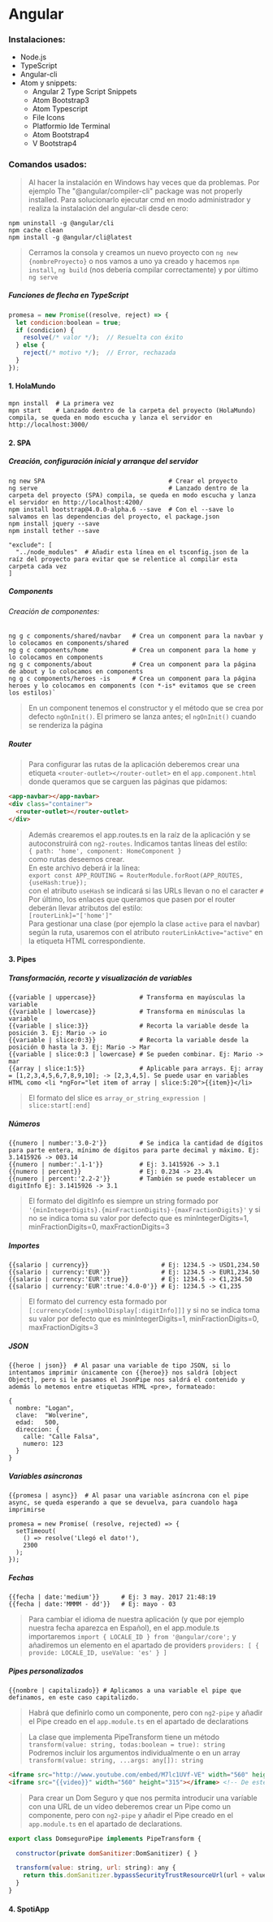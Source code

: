 # Angular

### Instalaciones:
- Node.js
- TypeScript
- Angular-cli
- Atom y snippets:
  - Angular 2 Type Script Snippets
  - Atom Bootstrap3
  - Atom Typescript
  - File Icons
  - Platformio Ide Terminal
  - Atom Bootstrap4
  - V Bootstrap4

### Comandos usados:

>Al hacer la instalación en Windows hay veces que da problemas.
Por ejemplo The "@angular/compiler-cli" package was not properly installed.
Para solucionarlo ejecutar cmd en modo administrador y realiza la instalación del angular-cli desde cero:
```shell
npm uninstall -g @angular/cli
npm cache clean
npm install -g @angular/cli@latest
```
>Cerramos la consola y creamos un nuevo proyecto con `ng new {nombreProyecto}` o nos vamos a uno ya creado y hacemos `npm install`, `ng build` (nos debería compilar correctamente) y por último `ng serve`

##### Funciones de flecha en TypeScript
```js
promesa = new Promise((resolve, reject) => {
  let condicion:boolean = true;
  if (condicion) {
    resolve(/* valor */);  // Resuelta con éxito
  } else {
    reject(/* motivo */);  // Error, rechazada
  }
});
```

#### 1. HolaMundo
```shell
mpn install  # La primera vez
mpn start    # Lanzado dentro de la carpeta del proyecto (HolaMundo) compila, se queda en modo escucha y lanza el servidor en http://localhost:3000/
```

#### 2. SPA

##### Creación, configuración inicial y arranque del servidor
```shell
ng new SPA                                  # Crear el proyecto
ng serve                                    # Lanzado dentro de la carpeta del proyecto (SPA) compila, se queda en modo escucha y lanza el servidor en http://localhost:4200/
npm install bootstrap@4.0.0-alpha.6 --save  # Con el --save lo salvamos en las dependencias del proyecto, el package.json
npm install jquery --save
npm install tether --save
```

```shell
"exclude": [
  "../node_modules"  # Añadir esta línea en el tsconfig.json de la raíz del proyecto para evitar que se relentice al compilar esta carpeta cada vez
]
```

##### Components

###### Creación de componentes:
```shell
ng g c components/shared/navbar   # Crea un component para la navbar y lo colocamos en components/shared
ng g c components/home            # Crea un component para la home y lo colocamos en components
ng g c components/about           # Crea un component para la página de about y lo colocamos en components
ng g c components/heroes -is      # Crea un component para la página heroes y lo colocamos en components (con *-is* evitamos que se creen los estilos)`
```

>En un component tenemos el constructor y el método que se crea por defecto `ngOnInit()`.
>El primero se lanza antes; el `ngOnInit()` cuando se renderiza la página

##### Router
>Para configurar las rutas de la aplicación deberemos crear una etiqueta `<router-outlet></router-outlet>` en el `app.component.html` donde queramos que se carguen las páginas que pidamos:
```html
<app-navbar></app-navbar>
<div class="container">
  <router-outlet></router-outlet>
</div>
```
>Además crearemos el app.routes.ts en la raíz de la aplicación y se autoconstruirá con `ng2-routes`. Indicamos tantas líneas del estilo: <br>
`{ path: 'home', component: HomeComponent }` <br>
como rutas deseemos crear. <br>
En este archivo deberá ir la línea: <br>
`export const APP_ROUTING = RouterModule.forRoot(APP_ROUTES, {useHash:true});` <br>
con el atributo `useHash` se indicará si las URLs llevan o no el caracter `#` <br>
Por último, los enlaces que queramos que pasen por el router deberán llevar atributos del estilo: <br>
`[routerLink]="['home']"` <br>
Para gestionar una clase (por ejemplo la clase `active` para el navbar) según la ruta, usaremos con el atributo `routerLinkActive="active"` en la etiqueta HTML correspondiente.


#### 3. Pipes

##### Transformación, recorte y visualización de variables
```shell
{{variable | uppercase}}            # Transforma en mayúsculas la variable
{{variable | lowercase}}            # Transforma en minúsculas la variable
{{variable | slice:3}}              # Recorta la variable desde la posición 3. Ej: Mario -> io
{{variable | slice:0:3}}            # Recorta la variable desde la posición 0 hasta la 3. Ej: Mario -> Mar
{{variable | slice:0:3 | lowercase} # Se pueden combinar. Ej: Mario -> mar
{{array | slice:1:5}}               # Aplicable para arrays. Ej: array = [1,2,3,4,5,6,7,8,9,10]; -> [2,3,4,5]. Se puede usar en variables HTML como <li *ngFor="let item of array | slice:5:20">{{item}}</li>
```
>El formato del slice es `array_or_string_expression | slice:start[:end]`

##### Números
```shell
{{numero | number:'3.0-2'}}         # Se indica la cantidad de dígitos para parte entera, mínimo de dígitos para parte decimal y máximo. Ej: 3.1415926 -> 003.14
{{numero | number:'.1-1'}}          # Ej: 3.1415926 -> 3.1
{{numero | percent}}                # Ej: 0.234 -> 23.4%
{{numero | percent:'2.2-2'}}        # También se puede establecer un digitInfo Ej: 3.1415926 -> 3.1
```
>El formato del digitInfo es siempre un string formado por `'{minIntegerDigits}.{minFractionDigits}-{maxFractionDigits}'` y si no se indica toma su valor por defecto que es minIntegerDigits=1, minFractionDigits=0, maxFractionDigits=3

##### Importes
```shell
{{salario | currency}}                    # Ej: 1234.5 -> USD1,234.50
{{salario | currency:'EUR'}}              # Ej: 1234.5 -> EUR1,234.50
{{salario | currency:'EUR':true}}         # Ej: 1234.5 -> €1,234.50
{{salario | currency:'EUR':true:'4.0-0'}} # Ej: 1234.5 -> €1,235
```
>El formato del currency esta formado por `[:currencyCode[:symbolDisplay[:digitInfo]]]` y si no se indica toma su valor por defecto que es minIntegerDigits=1, minFractionDigits=0, maxFractionDigits=3

##### JSON
```shell
{{heroe | json}}  # Al pasar una variable de tipo JSON, si lo intentamos imprimir únicamente con {{heroe}} nos saldrá [object Object], pero si le pasamos el JsonPipe nos saldrá el contenido y además lo metemos entre etiquetas HTML <pre>, formateado:

{
  nombre: "Logan",
  clave:  "Wolverine",
  edad:   500,
  direccion: {
    calle: "Calle Falsa",
    numero: 123
  }
}
```
##### Variables asíncronas
```shell
{{promesa | async}}  # Al pasar una variable asíncrona con el pipe async, se queda esperando a que se devuelva, para cuandolo haga imprimirse

promesa = new Promise( (resolve, rejected) => {
  setTimeout(
    () => resolve('Llegó el dato!'),
    2300
  );
});
```
##### Fechas
```shell
{{fecha | date:'medium'}}      # Ej: 3 may. 2017 21:48:19
{{fecha | date:'MMMM - dd'}}   # Ej: mayo - 03
```
>Para cambiar el idioma de nuestra aplicación (y que por ejemplo nuestra fecha aparezca en Español), en el app.module.ts importaremos `import { LOCALE_ID } from '@angular/core';` y añadiremos un elemento en el apartado de providers
`
providers: [
    { provide: LOCALE_ID, useValue: 'es' }
  ]
`

##### Pipes personalizados
```shell
{{nombre | capitalizado}} # Aplicamos a una variable el pipe que definamos, en este caso capitalizdo.
```
>Habrá que definirlo como un componente, pero con `ng2-pipe` y añadir el Pipe creado en el `app.module.ts` en el apartado de declarations

>La clase que implementa PipeTransform tiene un método
`transform(value: string, todas:boolean = true): string`<br>
Podremos incluir los argumentos individualmente o en un array
`transform(value: string, ...args: any[]): string`

```html
<iframe src="http://www.youtube.com/embed/M7lc1UVf-VE" width="560" height="315"></iframe> <!-- Ningún problema -->
<iframe src="{{video}}" width="560" height="315"></iframe> <!-- De este modo nos daría un error el navegador -->
```

>Para crear un Dom Seguro y que nos permita introducir una varíable con una URL de un vídeo deberemos crear un Pipe como un componente, pero con `ng2-pipe` y añadir el Pipe creado en el `app.module.ts` en el apartado de declarations.

```js
export class DomseguroPipe implements PipeTransform {

  constructor(private domSanitizer:DomSanitizer) { }

  transform(value: string, url: string): any {
    return this.domSanitizer.bypassSecurityTrustResourceUrl(url + value);
  }
}
```

#### 4. SpotiApp
